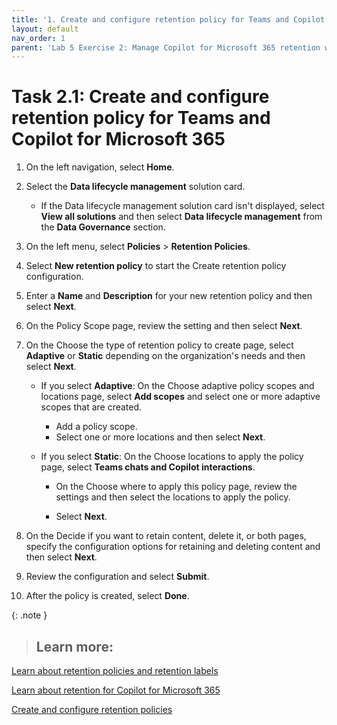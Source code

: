 ```yaml
---
title: '1. Create and configure retention policy for Teams and Copilot for Microsoft 365'
layout: default
nav_order: 1
parent: 'Lab 5 Exercise 2: Manage Copilot for Microsoft 365 retention with Microsoft Purview'
---
```


# Task 2.1: Create and configure retention policy for Teams and Copilot for Microsoft 365

1. On the left navigation, select **Home**.

1. Select the **Data lifecycle management** solution card.  
   - If the Data lifecycle management solution card isn't displayed, select **View all solutions** and then select **Data lifecycle management** from the **Data Governance** section.

1. On the left menu, select **Policies** > **Retention Policies**.

1. Select **New retention policy** to start the Create retention policy configuration.

1. Enter a **Name** and **Description** for your new retention policy and then select **Next**.

1. On the Policy Scope page, review the setting and then select **Next**.

1. On the Choose the type of retention policy to create page, select **Adaptive** or **Static** depending on the organization's needs and then select **Next**.

    - If you select **Adaptive**: On the Choose adaptive policy scopes and locations page, select **Add scopes** and select one or more adaptive scopes that are created.

        - Add a policy scope.
        - Select one or more locations and then select **Next**.

    - If you select **Static**: On the Choose locations to apply the policy page, select **Teams chats and Copilot interactions**. 

        - On the Choose where to apply this policy page, review the settings and then select the locations to apply the policy.

        - Select **Next**.

1. On the Decide if you want to retain content, delete it, or both pages, specify the configuration options for retaining and deleting content and then select **Next**.

1. Review the configuration and select **Submit**.

1. After the policy is created, select **Done**.

{: .note }
> ## Learn more:
 >
 [Learn about retention policies and retention labels](https://learn.microsoft.com/en-us/purview/retention "Learn about retention policies and retention labels")
 >
 [Learn about retention for Copilot for Microsoft 365](https://learn.microsoft.com/en-us/purview/retention-policies-copilot "Learn about retention for Copilot for Microsoft 365")
 >
 [Create and configure retention policies](https://learn.microsoft.com/en-us/purview/create-retention-policies "Create and configure retention policies")
